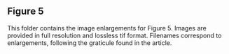 ## Figure 5

This folder contains the image enlargements for Figure 5. Images are provided in full resolution and lossless tif format. Filenames correspond to enlargements, following the graticule found in the article.
